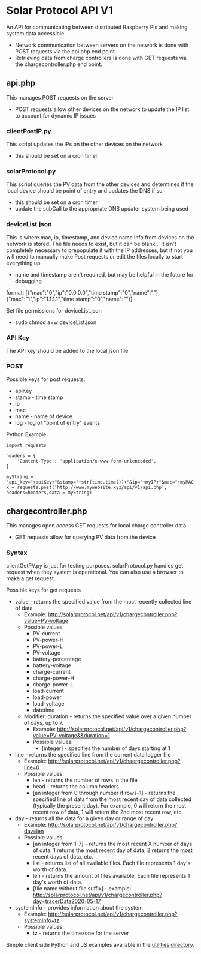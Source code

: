 # Solar Protocol API V1

An API for communicating between distributed Raspberry Pis and making system data accessible
* Network communication between servers on the network is done with POST requests via the api.php end point 
* Retrieving data from charge controllers is done with GET requests via the chargecontroller.php end point.

## api.php
This manages POST requests on the server

* POST requests allow other devices on the network to update the IP list to account for dynamic IP issues

### clientPostIP.py

This script updates the IPs on the other devices on the network

* this should be set on a cron timer

### solarProtocol.py
This script queries the PV data from the other devices and determines if the local device should be point of entry and updates the DNS if so

* this should be set on a cron timer
* update the subCall to the appropriate DNS updater system being used

### deviceList.json
This is where mac, ip, timestamp, and device name info from devices on the network is stored. The file needs to exist, but it can be blank... It isn't completely necessary to prepopulate it with the IP addresses, but if not you will need to manually make Post requests or edit the files locally to start everything up.
* name and timestamp aren't required, but may be helpful in the future for debugging

format:
[{"mac":"0","ip":"0.0.0.0","time stamp":"0","name":""},
{"mac":"1","ip":"1.1.1.1","time stamp":"0","name":""}]

Set file permissions for deviceList.json
* sudo chmod a+w deviceList.json

### API Key
The API key should be added to the local.json file

<!--
The API key should be changed and stored as an environmental variable on each device
* The environmental variable key is SP_API_KEY

Setting environmental variables on the Pi (source https://linuxize.com/post/how-to-set-and-list-environment-variables-in-linux/)
* Variables set in the /etc/profile file are loaded whenever a bash login shell is entered. You may need to reboot after adding the variables to this file.
* When declaring environment variables in this file you need to use the export command. Do not put a space around the =.
* Add this line to bottom of /etc/profile (replace this temp key with a new one)
	* export SP_API_KEY=tPmAT5Ab3j7F9
-->


### POST

Possible keys for post requests:
* apiKey
* stamp - time stamp
* ip
* mac
* name - name of device
* log - log of "point of entry" events

Python Example: 
```
import requests

headers = {
    'Content-Type': 'application/x-www-form-urlencoded',
}

myString = "api_key="+apiKey+"&stamp="+str(time.time())+"&ip="+myIP+"&mac="+myMAC+"&name="+myName
x = requests.post('http://www.mywebsite.xyz/api/v1/api.php', headers=headers,data = myString)
```

## chargecontroller.php
This manages open access GET requests for local charge controller data

* GET requests allow for querying PV data from the device

### Syntax

clientGetPV.py is just for testing purposes. solarProtocol.py handles get request when they system is operational. You can also use a browser to make a get request.

Possible keys for get requests

* value - returns the specified value from the most recently collected line of data
	* Example: http://solarprotocol.net/api/v1/chargecontroller.php?value=PV-voltage
	* Possible values:
		* PV-current
		* PV-power-H
		* PV-power-L
		* PV-voltage
		* battery-percentage
		* battery-voltage
		* charge-current
		* charge-power-H
		* charge-power-L
		* load-current
		* load-power
		* load-voltage
		* datetime
	* Modifier: duration - returns the specified value over a given number of days, up to 7.
		* Example: http://solarprotocol.net/api/v1/chargecontroller.php?value=PV-voltage&&duration=1
		* Possible values:
			* [integer] - specifies the number of days starting at 1
* line - returns the specified line from the current data logger file
	* Example: http://solarprotocol.net/api/v1/chaergecontroller.php?line=0
	* Possible values:
		* len - returns the number of rows in the file
		* head - returns the column headers
		* [an integer from 0 through number if rows-1] - returns the specified line of data from the most recent day of data collected (typically the present day). For example, 0 will return the most recent row of data, 1 will return the 2nd most recent row, etc.
* day - returns all the data for a given day or range of day
	* Example: http://solarprotocol.net/api/v1/chargecontroller.php?day=len
	* Possible values:
		* [an integer from 1-7] - returns the most recent X number of days of data. 1 returns the most recent day of data, 2 returns the most recent days of data, etc.
		* list - returns list of all available files. Each file represents 1 day's worth of data.
		* len - returns the amount of files available. Each file represents 1 day's worth of data.
		* [file name without file suffix] - example: http://solarprotocol.net/api/v1/chargecontroller.php?day=tracerData2020-05-17
* systemInfo - provides information about the system
	* Example: http://solarprotocol.net/api/v1/chargecontroller.php?systemInfo=tz
	* Possible values:
		* tz - returns the timezone for the server

<p>
Simple client side Python and JS examples available in the <a href="https://github.com/alexnathanson/solar-protocol/tree/master/utilities/apiV1-examples" target="_blank">utilities directory</a>.
</p>